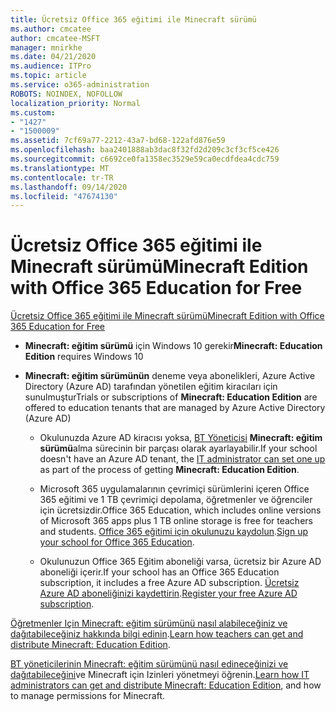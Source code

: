 ```yaml
---
title: Ücretsiz Office 365 eğitimi ile Minecraft sürümü
ms.author: cmcatee
author: cmcatee-MSFT
manager: mnirkhe
ms.date: 04/21/2020
ms.audience: ITPro
ms.topic: article
ms.service: o365-administration
ROBOTS: NOINDEX, NOFOLLOW
localization_priority: Normal
ms.custom:
- "1427"
- "1500009"
ms.assetid: 7cf69a77-2212-43a7-bd68-122afd876e59
ms.openlocfilehash: baa2401888ab3dac8f32fd2d209c3cf3cf5ce426
ms.sourcegitcommit: c6692ce0fa1358ec3529e59ca0ecdfdea4cdc759
ms.translationtype: MT
ms.contentlocale: tr-TR
ms.lasthandoff: 09/14/2020
ms.locfileid: "47674130"
---
```

# <a name="minecraft-edition-with-office-365-education-for-free"></a><span data-ttu-id="33ccc-102">Ücretsiz Office 365 eğitimi ile Minecraft sürümü</span><span class="sxs-lookup"><span data-stu-id="33ccc-102">Minecraft Edition with Office 365 Education for Free</span></span>

[<span data-ttu-id="33ccc-103">Ücretsiz Office 365 eğitimi ile Minecraft sürümü</span><span class="sxs-lookup"><span data-stu-id="33ccc-103">Minecraft Edition with Office 365 Education for Free</span></span>](https://docs.microsoft.com/education/windows/get-minecraft-for-education)
  
- <span data-ttu-id="33ccc-104">**Minecraft: eğitim sürümü** için Windows 10 gerekir</span><span class="sxs-lookup"><span data-stu-id="33ccc-104">**Minecraft: Education Edition** requires Windows 10</span></span>

- <span data-ttu-id="33ccc-105">**Minecraft: eğitim sürümünün** deneme veya abonelikleri, Azure Active Directory (Azure AD) tarafından yönetilen eğitim kiracıları için sunulmuştur</span><span class="sxs-lookup"><span data-stu-id="33ccc-105">Trials or subscriptions of **Minecraft: Education Edition** are offered to education tenants that are managed by Azure Active Directory (Azure AD)</span></span>

  - <span data-ttu-id="33ccc-106">Okulunuzda Azure AD kiracısı yoksa, [BT Yöneticisi](https://docs.microsoft.com/education/windows/school-get-minecraft) **Minecraft: eğitim sürümü**alma sürecinin bir parçası olarak ayarlayabilir.</span><span class="sxs-lookup"><span data-stu-id="33ccc-106">If your school doesn't have an Azure AD tenant, the [IT administrator can set one up](https://docs.microsoft.com/education/windows/school-get-minecraft) as part of the process of getting **Minecraft: Education Edition**.</span></span>

  - <span data-ttu-id="33ccc-107">Microsoft 365 uygulamalarının çevrimiçi sürümlerini içeren Office 365 eğitimi ve 1 TB çevrimiçi depolama, öğretmenler ve öğrenciler için ücretsizdir.</span><span class="sxs-lookup"><span data-stu-id="33ccc-107">Office 365 Education, which includes online versions of Microsoft 365 apps plus 1 TB online storage is free for teachers and students.</span></span> <span data-ttu-id="33ccc-108">[Office 365 eğitimi için okulunuzu kaydolun](https://products.office.com/academic/office-365-education-plan).</span><span class="sxs-lookup"><span data-stu-id="33ccc-108">[Sign up your school for Office 365 Education](https://products.office.com/academic/office-365-education-plan).</span></span>

  - <span data-ttu-id="33ccc-109">Okulunuzun Office 365 Eğitim aboneliği varsa, ücretsiz bir Azure AD aboneliği içerir.</span><span class="sxs-lookup"><span data-stu-id="33ccc-109">If your school has an Office 365 Education subscription, it includes a free Azure AD subscription.</span></span> <span data-ttu-id="33ccc-110">[Ücretsiz Azure AD aboneliğinizi kaydettirin](https://msdn.microsoft.com/library/windows/hardware/mt703369%28v=vs.85%29.aspx).</span><span class="sxs-lookup"><span data-stu-id="33ccc-110">[Register your free Azure AD subscription](https://msdn.microsoft.com/library/windows/hardware/mt703369%28v=vs.85%29.aspx).</span></span>

<span data-ttu-id="33ccc-111">[Öğretmenler Için Minecraft: eğitim sürümünü nasıl alabileceğiniz ve dağıtabileceğiniz hakkında bilgi edinin](https://docs.microsoft.com/education/windows/teacher-get-minecraft).</span><span class="sxs-lookup"><span data-stu-id="33ccc-111">[Learn how teachers can get and distribute Minecraft: Education Edition](https://docs.microsoft.com/education/windows/teacher-get-minecraft).</span></span>
  
<span data-ttu-id="33ccc-112">[BT yöneticilerinin Minecraft: eğitim sürümünü nasıl edineceğinizi ve dağıtabileceğini](https://docs.microsoft.com/education/windows/school-get-minecraft)ve Minecraft için Izinleri yönetmeyi öğrenin.</span><span class="sxs-lookup"><span data-stu-id="33ccc-112">[Learn how IT administrators can get and distribute Minecraft: Education Edition](https://docs.microsoft.com/education/windows/school-get-minecraft), and how to manage permissions for Minecraft.</span></span>